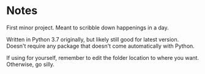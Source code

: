 # Notes
First minor project. Meant to scribble down happenings in a day.

Written in Python 3.7 originally, but likely still good for latest version. Doesn't require any package that doesn't come automatically with Python.

If using for yourself, remember to edit the folder location to where you want. Otherwise, go silly.
